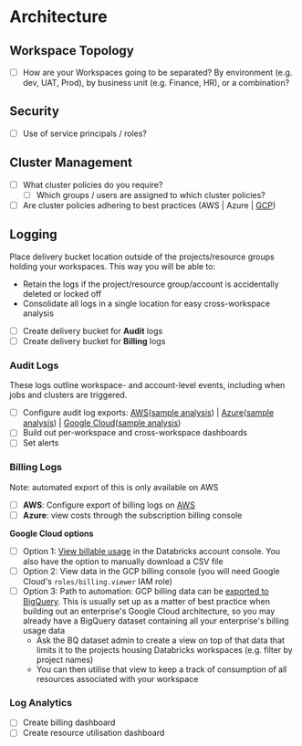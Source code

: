 # Architecture

## Workspace Topology
- [ ] How are your Workspaces going to be separated? By environment (e.g. dev, UAT, Prod), by business unit (e.g. Finance, HR), or a combination?

## Security
- [ ] Use of service principals / roles?

## Cluster Management
- [ ] What cluster policies do you require?
    - [ ] Which groups / users are assigned to which cluster policies?
- [ ] Are cluster policies adhering to best practices (AWS | Azure | [GCP](https://docs.gcp.databricks.com/administration-guide/clusters/policies-best-practices.html))

## Logging
Place delivery bucket location outside of the projects/resource groups holding your workspaces. This way you will be able to:
- Retain the logs if the project/resource group/account is accidentally deleted or locked off
- Consolidate all logs in a single location for easy cross-workspace analysis

- [ ] Create delivery bucket for **Audit** logs
- [ ] Create delivery bucket for **Billing** logs

### Audit Logs
These logs outline workspace- and account-level events, including when jobs and clusters are triggered. 
- [ ] Configure audit log exports: [AWS](https://docs.databricks.com/administration-guide/account-settings/audit-logs.html)([sample analysis](https://docs.databricks.com/administration-guide/account-settings/audit-logs.html#analyze-audit-logs)) | [Azure](https://docs.microsoft.com/en-us/azure/databricks/administration-guide/account-settings/azure-diagnostic-logs)([sample analysis](https://docs.microsoft.com/en-us/azure/databricks/administration-guide/account-settings/azure-diagnostic-logs#analyze-diagnostic-logs)) | [Google Cloud](https://docs.gcp.databricks.com/administration-guide/account-settings-gcp/log-delivery.html)([sample analysis](https://docs.gcp.databricks.com/administration-guide/account-settings-gcp/audit-logs.html#analyze-audit-logs))
- [ ] Build out per-workspace and cross-workspace dashboards
- [ ] Set alerts

### Billing Logs
Note: automated export of this is only available on AWS
- [ ] **AWS**: Configure export of billing logs on [AWS](https://docs.databricks.com/administration-guide/account-settings/billable-usage-delivery.html)
- [ ] **Azure**: view costs through the subscription billing console

**Google Cloud options**
- [ ] Option 1: [View billable usage](https://docs.gcp.databricks.com/administration-guide/account-settings-gcp/usage.html) in the Databricks account console. You also have the option to manually download a CSV file
- [ ] Option 2: View data in the GCP billing console (you will need Google Cloud's `roles/billing.viewer` IAM role)
- [ ] Option 3: Path to automation: GCP billing data can be [exported to BigQuery](https://cloud.google.com/billing/docs/how-to/export-data-bigquery). This is usually set up as a matter of best practice when building out an enterprise's Google Cloud architecture, so you may already have a BigQuery dataset containing all your enterprise's billing usage data
    - Ask the BQ dataset admin to create a view on top of that data that limits it to the projects housing Databricks workspaces (e.g. filter by project names)
    - You can then utilise that view to keep a track of consumption of all resources associated with your workspace 

### Log Analytics
- [ ] Create billing dashboard
- [ ] Create resource utilisation dashboard
